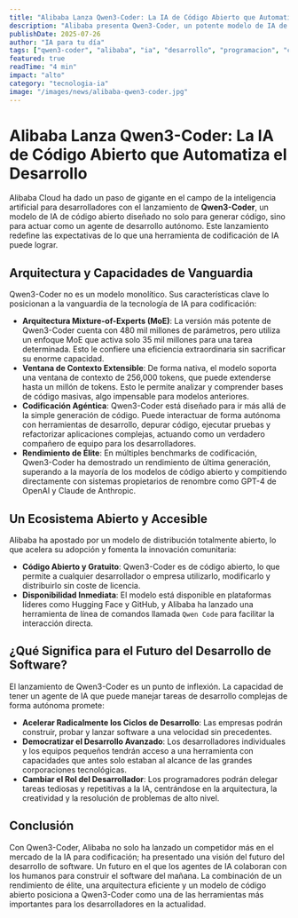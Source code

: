 ```yaml
---
title: "Alibaba Lanza Qwen3-Coder: La IA de Código Abierto que Automatiza el Desarrollo"
description: "Alibaba presenta Qwen3-Coder, un potente modelo de IA de código abierto con arquitectura MoE y una ventana de contexto de hasta 1 millón de tokens, diseñado para la codificación agéntica y la automatización de tareas de desarrollo."
publishDate: 2025-07-26
author: "IA para tu día"
tags: ["qwen3-coder", "alibaba", "ia", "desarrollo", "programacion", "codigo-abierto", "moe"]
featured: true
readTime: "4 min"
impact: "alto"
category: "tecnologia-ia"
image: "/images/news/alibaba-qwen3-coder.jpg"
---
```


# Alibaba Lanza Qwen3-Coder: La IA de Código Abierto que Automatiza el Desarrollo

Alibaba Cloud ha dado un paso de gigante en el campo de la inteligencia artificial para desarrolladores con el lanzamiento de **Qwen3-Coder**, un modelo de IA de código abierto diseñado no solo para generar código, sino para actuar como un agente de desarrollo autónomo. Este lanzamiento redefine las expectativas de lo que una herramienta de codificación de IA puede lograr.

## Arquitectura y Capacidades de Vanguardia

Qwen3-Coder no es un modelo monolítico. Sus características clave lo posicionan a la vanguardia de la tecnología de IA para codificación:

- **Arquitectura Mixture-of-Experts (MoE)**: La versión más potente de Qwen3-Coder cuenta con 480 mil millones de parámetros, pero utiliza un enfoque MoE que activa solo 35 mil millones para una tarea determinada. Esto le confiere una eficiencia extraordinaria sin sacrificar su enorme capacidad.
- **Ventana de Contexto Extensible**: De forma nativa, el modelo soporta una ventana de contexto de 256,000 tokens, que puede extenderse hasta un millón de tokens. Esto le permite analizar y comprender bases de código masivas, algo impensable para modelos anteriores.
- **Codificación Agéntica**: Qwen3-Coder está diseñado para ir más allá de la simple generación de código. Puede interactuar de forma autónoma con herramientas de desarrollo, depurar código, ejecutar pruebas y refactorizar aplicaciones complejas, actuando como un verdadero compañero de equipo para los desarrolladores.
- **Rendimiento de Élite**: En múltiples benchmarks de codificación, Qwen3-Coder ha demostrado un rendimiento de última generación, superando a la mayoría de los modelos de código abierto y compitiendo directamente con sistemas propietarios de renombre como GPT-4 de OpenAI y Claude de Anthropic.

## Un Ecosistema Abierto y Accesible

Alibaba ha apostado por un modelo de distribución totalmente abierto, lo que acelera su adopción y fomenta la innovación comunitaria:

- **Código Abierto y Gratuito**: Qwen3-Coder es de código abierto, lo que permite a cualquier desarrollador o empresa utilizarlo, modificarlo y distribuirlo sin coste de licencia.
- **Disponibilidad Inmediata**: El modelo está disponible en plataformas líderes como Hugging Face y GitHub, y Alibaba ha lanzado una herramienta de línea de comandos llamada `Qwen Code` para facilitar la interacción directa.

## ¿Qué Significa para el Futuro del Desarrollo de Software?

El lanzamiento de Qwen3-Coder es un punto de inflexión. La capacidad de tener un agente de IA que puede manejar tareas de desarrollo complejas de forma autónoma promete:

- **Acelerar Radicalmente los Ciclos de Desarrollo**: Las empresas podrán construir, probar y lanzar software a una velocidad sin precedentes.
- **Democratizar el Desarrollo Avanzado**: Los desarrolladores individuales y los equipos pequeños tendrán acceso a una herramienta con capacidades que antes solo estaban al alcance de las grandes corporaciones tecnológicas.
- **Cambiar el Rol del Desarrollador**: Los programadores podrán delegar tareas tediosas y repetitivas a la IA, centrándose en la arquitectura, la creatividad y la resolución de problemas de alto nivel.

## Conclusión

Con Qwen3-Coder, Alibaba no solo ha lanzado un competidor más en el mercado de la IA para codificación; ha presentado una visión del futuro del desarrollo de software. Un futuro en el que los agentes de IA colaboran con los humanos para construir el software del mañana. La combinación de un rendimiento de élite, una arquitectura eficiente y un modelo de código abierto posiciona a Qwen3-Coder como una de las herramientas más importantes para los desarrolladores en la actualidad.